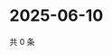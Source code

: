 # 2025-06-10

共 0 条

<!-- BEGIN ZHIHUQUESTIONS -->
<!-- 最后更新时间 Tue Jun 10 2025 17:13:21 GMT+0800 (China Standard Time) -->

<!-- END ZHIHUQUESTIONS -->
